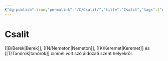 ```yaml
---
{"dg-publish":true,"permalink":"/C/Csalit/","title":"Csalit","tags":["dg_uploaded"],"created":"2023-10-18T08:40","updated":"2023-11-08T03:37"}
---
```



# Csalit

[[B/Berek\|Berek]], [[N/Nemeton\|Nemeton]], [[K/Keremet\|Keremet]] és [[T/Tanórok\|tanórok]] címnél volt szó áldozati szent helyekről.  